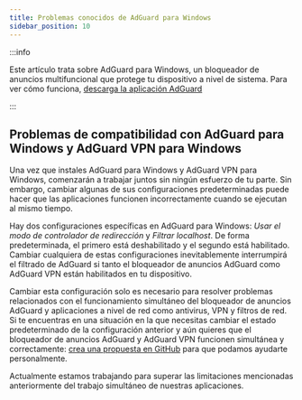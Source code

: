```yaml
---
title: Problemas conocidos de AdGuard para Windows
sidebar_position: 10
---
```


:::info

Este artículo trata sobre AdGuard para Windows, un bloqueador de anuncios multifuncional que protege tu dispositivo a nivel de sistema. Para ver cómo funciona, [descarga la aplicación AdGuard](https://agrd.io/download-kb-adblock)

:::

## Problemas de compatibilidad con AdGuard para Windows y AdGuard VPN para Windows

Una vez que instales AdGuard para Windows y AdGuard VPN para Windows, comenzarán a trabajar juntos sin ningún esfuerzo de tu parte. Sin embargo, cambiar algunas de sus configuraciones predeterminadas puede hacer que las aplicaciones funcionen incorrectamente cuando se ejecutan al mismo tiempo.

Hay dos configuraciones específicas en AdGuard para Windows: *Usar el modo de controlador de redirección* y *Filtrar localhost*. De forma predeterminada, el primero está deshabilitado y el segundo está habilitado. Cambiar cualquiera de estas configuraciones inevitablemente interrumpirá el filtrado de AdGuard si tanto el bloqueador de anuncios AdGuard como AdGuard VPN están habilitados en tu dispositivo.

Cambiar esta configuración solo es necesario para resolver problemas relacionados con el funcionamiento simultáneo del bloqueador de anuncios AdGuard y aplicaciones a nivel de red como antivirus, VPN y filtros de red. Si te encuentras en una situación en la que necesitas cambiar el estado predeterminado de la configuración anterior y aún quieres que el bloqueador de anuncios AdGuard y AdGuard VPN funcionen simultánea y correctamente: [crea una propuesta en GitHub](https://github.com/AdguardTeam/AdguardForWindows/issues/new/choose) para que podamos ayudarte personalmente.

Actualmente estamos trabajando para superar las limitaciones mencionadas anteriormente del trabajo simultáneo de nuestras aplicaciones.
